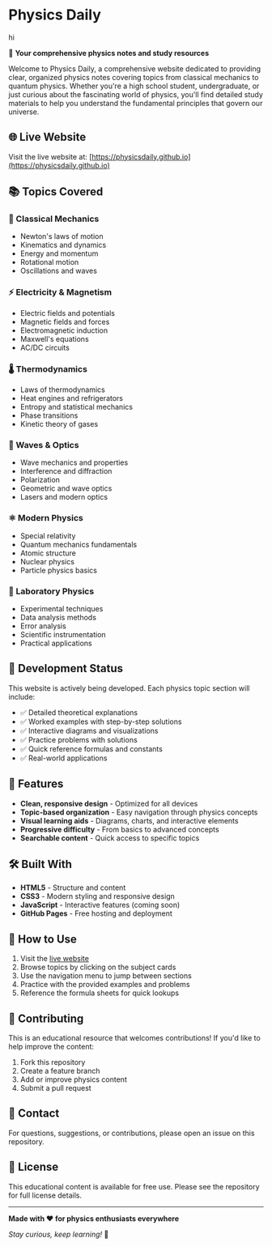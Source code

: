 # Physics Daily
hi

🔬 **Your comprehensive physics notes and study resources**

Welcome to Physics Daily, a comprehensive website dedicated to providing clear, organized physics notes covering topics from classical mechanics to quantum physics. Whether you're a high school student, undergraduate, or just curious about the fascinating world of physics, you'll find detailed study materials to help you understand the fundamental principles that govern our universe.

## 🌐 Live Website

Visit the live website at: [https://physicsdaily.github.io](https://physicsdaily.github.io)

## 📚 Topics Covered

### 🔧 Classical Mechanics
- Newton's laws of motion
- Kinematics and dynamics
- Energy and momentum
- Rotational motion
- Oscillations and waves

### ⚡ Electricity & Magnetism
- Electric fields and potentials
- Magnetic fields and forces
- Electromagnetic induction
- Maxwell's equations
- AC/DC circuits

### 🌡️ Thermodynamics
- Laws of thermodynamics
- Heat engines and refrigerators
- Entropy and statistical mechanics
- Phase transitions
- Kinetic theory of gases

### 🌊 Waves & Optics
- Wave mechanics and properties
- Interference and diffraction
- Polarization
- Geometric and wave optics
- Lasers and modern optics

### ⚛️ Modern Physics
- Special relativity
- Quantum mechanics fundamentals
- Atomic structure
- Nuclear physics
- Particle physics basics

### 🔬 Laboratory Physics
- Experimental techniques
- Data analysis methods
- Error analysis
- Scientific instrumentation
- Practical applications

## 🚧 Development Status

This website is actively being developed. Each physics topic section will include:

- ✅ Detailed theoretical explanations
- ✅ Worked examples with step-by-step solutions
- ✅ Interactive diagrams and visualizations
- ✅ Practice problems with solutions
- ✅ Quick reference formulas and constants
- ✅ Real-world applications

## 🎯 Features

- **Clean, responsive design** - Optimized for all devices
- **Topic-based organization** - Easy navigation through physics concepts
- **Visual learning aids** - Diagrams, charts, and interactive elements
- **Progressive difficulty** - From basics to advanced concepts
- **Searchable content** - Quick access to specific topics

## 🛠️ Built With

- **HTML5** - Structure and content
- **CSS3** - Modern styling and responsive design
- **JavaScript** - Interactive features (coming soon)
- **GitHub Pages** - Free hosting and deployment

## 📖 How to Use

1. Visit the [live website](https://physicsdaily.github.io)
2. Browse topics by clicking on the subject cards
3. Use the navigation menu to jump between sections
4. Practice with the provided examples and problems
5. Reference the formula sheets for quick lookups

## 🤝 Contributing

This is an educational resource that welcomes contributions! If you'd like to help improve the content:

1. Fork this repository
2. Create a feature branch
3. Add or improve physics content
4. Submit a pull request

## 📧 Contact

For questions, suggestions, or contributions, please open an issue on this repository.

## 📄 License

This educational content is available for free use. Please see the repository for full license details.

---

**Made with ❤️ for physics enthusiasts everywhere**

*Stay curious, keep learning!* 🌟
